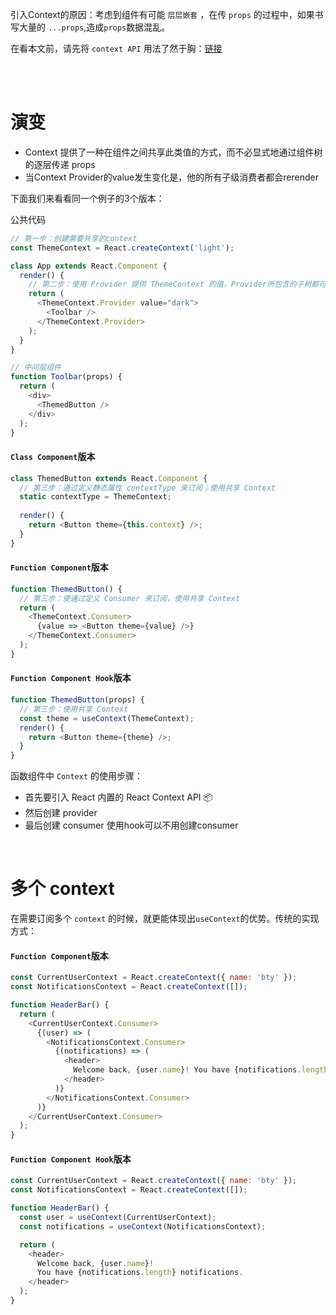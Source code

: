 引入Context的原因：考虑到组件有可能 `层层嵌套` ，在传 `props` 的过程中，如果书写大量的 `...props`,造成`props`数据混乱。

在看本文前，请先将 `context API` 用法了然于胸：[链接](https://zh-hans.reactjs.org/docs/context.html)

<br><br>

# 演变
- Context 提供了一种在组件之间共享此类值的方式，而不必显式地通过组件树的逐层传递 props
- 当Context Provider的value发生变化是，他的所有子级消费者都会rerender

下面我们来看看同一个例子的3个版本：


公共代码
```js
// 第一步：创建需要共享的context
const ThemeContext = React.createContext('light');

class App extends React.Component {
  render() {
    // 第二步：使用 Provider 提供 ThemeContext 的值，Provider所包含的子树都可以直接访问ThemeContext的值
    return (
      <ThemeContext.Provider value="dark">
        <Toolbar />
      </ThemeContext.Provider>
    );
  }
}

// 中间层组件
function Toolbar(props) {
  return (
    <div>
      <ThemedButton />
    </div>
  );
}
```


#### `Class Component`版本
```js
class ThemedButton extends React.Component {
  // 第三步：通过定义静态属性 contextType 来订阅；使用共享 Context
  static contextType = ThemeContext;
  
  render() {
    return <Button theme={this.context} />;
  }
}
```
#### `Function Component`版本
```js
function ThemedButton() {
  // 第三步：使通过定义 Consumer 来订阅，使用共享 Context
  return (
    <ThemeContext.Consumer>
      {value => <Button theme={value} />}
    </ThemeContext.Consumer>
  );
}
```
#### `Function Component Hook`版本
```js
function ThemedButton(props) {
  // 第三步：使用共享 Context
  const theme = useContext(ThemeContext);
  render() {
    return <Button theme={theme} />;
  }
}
```
函数组件中 `Context` 的使用步骤：
- 首先要引入 React 内置的 React Context API 📦
- 然后创建 provider
- 最后创建 consumer 使用hook可以不用创建consumer

<br>

# 多个 context 

在需要订阅多个 `context` 的时候，就更能体现出`useContext`的优势。传统的实现方式：

#### `Function Component`版本

```js
const CurrentUserContext = React.createContext({ name: 'bty' });
const NotificationsContext = React.createContext([]);

function HeaderBar() {
  return (
    <CurrentUserContext.Consumer>
      {(user) => (
        <NotificationsContext.Consumer>
          {(notifications) => (
            <header>
              Welcome back, {user.name}! You have {notifications.length} notifications.
            </header>
          )}
        </NotificationsContext.Consumer>
      )}
    </CurrentUserContext.Consumer>
  );
}
```

#### `Function Component Hook`版本
```js
const CurrentUserContext = React.createContext({ name: 'bty' });
const NotificationsContext = React.createContext([]);

function HeaderBar() {
  const user = useContext(CurrentUserContext);
  const notifications = useContext(NotificationsContext);

  return (
    <header>
      Welcome back, {user.name}!
      You have {notifications.length} notifications.
    </header>
  );
}
```

